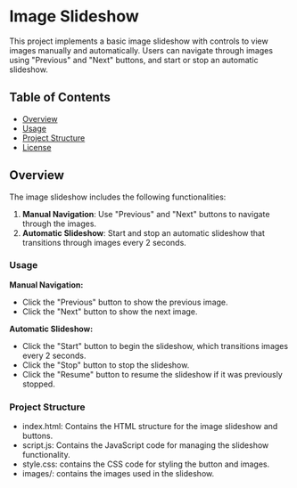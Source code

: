 # Image Slideshow

This project implements a basic image slideshow with controls to view images manually and automatically. Users can navigate through images using "Previous" and "Next" buttons, and start or stop an automatic slideshow.

## Table of Contents

- [Overview](#overview)
- [Usage](#usage)
- [Project Structure](#project-structure)
- [License](#license)

## Overview

The image slideshow includes the following functionalities:
1. **Manual Navigation**: Use "Previous" and "Next" buttons to navigate through the images.
2. **Automatic Slideshow**: Start and stop an automatic slideshow that transitions through images every 2 seconds.

### Usage

**Manual Navigation:**

- Click the "Previous" button to show the previous image.
- Click the "Next" button to show the next image.

**Automatic Slideshow:**

- Click the "Start" button to begin the slideshow, which transitions images every 2 seconds.
- Click the "Stop" button to stop the slideshow.
- Click the "Resume" button to resume the slideshow if it was previously stopped.


### Project Structure

- index.html: Contains the HTML structure for the image slideshow and buttons.
- script.js: Contains the JavaScript code for managing the slideshow functionality.
- style.css: contains the CSS code for styling the button and images.
- images/:  contains the images used in the slideshow.